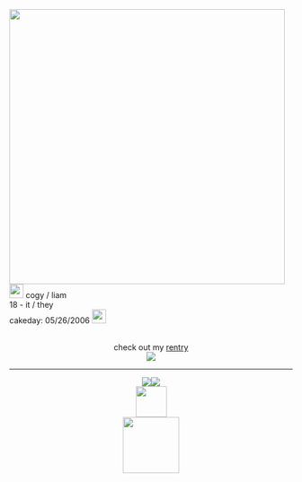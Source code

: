 <img src="https://i.pinimg.com/564x/ae/5a/d4/ae5ad4094b4d5ef606ff6b8064915160.jpg" align=left height=490> 
<div align=left>
<img src="https://stickershop.line-scdn.net/sticonshop/v1/sticon/5bff483f040ab1c34cc33880/iPhone/004.png" height=25> cogy / liam<br>
18 - it / they<br>
cakeday: 05/26/2006 <img src="https://stickershop.line-scdn.net/stickershop/v1/product/21700757/LINEStorePC/main.png?v=1" height=25><br><br>
<p align=center>check out my <a href="https://rentry.co/cogy">rentry</a><br><img src="https://64.media.tumblr.com/f9e08918dd6c5a2003647f806274b47c/64107bd354cd4629-78/s250x400/e3b6ee522d3ed4eebfe23ea59b09b54254cceab6.gifv"></p><hr>
<p align=center><img src="https://64.media.tumblr.com/f6463279c30e7bf1bbb23be7d5e89899/b8c35e1d0f8ebb95-d8/s100x200/5f56769fd7d203feb9b2200218f1436d5281206a.gifv"><img src="https://64.media.tumblr.com/3e10471c486d0e42addc4317aa5e883d/b8c35e1d0f8ebb95-25/s100x200/82da145755d9b9cfc1a5bde4393763821d3ba309.pnj"><br>
<img src="https://images-wixmp-ed30a86b8c4ca887773594c2.wixmp.com/f/46d3e6f2-6f1a-4b00-85fe-446dd2e3d121/dfuc5k4-ae7f7669-d85f-45a5-9073-b2962ecac74e.png/v1/fill/w_793,h_418/indie_games_stamp_by_suckaysuamigos200_dfuc5k4-fullview.png?token=eyJ0eXAiOiJKV1QiLCJhbGciOiJIUzI1NiJ9.eyJzdWIiOiJ1cm46YXBwOjdlMGQxODg5ODIyNjQzNzNhNWYwZDQxNWVhMGQyNmUwIiwiaXNzIjoidXJuOmFwcDo3ZTBkMTg4OTgyMjY0MzczYTVmMGQ0MTVlYTBkMjZlMCIsIm9iaiI6W1t7ImhlaWdodCI6Ijw9NDE4IiwicGF0aCI6IlwvZlwvNDZkM2U2ZjItNmYxYS00YjAwLTg1ZmUtNDQ2ZGQyZTNkMTIxXC9kZnVjNWs0LWFlN2Y3NjY5LWQ4NWYtNDVhNS05MDczLWIyOTYyZWNhYzc0ZS5wbmciLCJ3aWR0aCI6Ijw9NzkzIn1dXSwiYXVkIjpbInVybjpzZXJ2aWNlOmltYWdlLm9wZXJhdGlvbnMiXX0.2PU1-BtD2t9u3zA0149JggWV38JQQk37Cc7nEU9cH3Q" height=55><br>
<img src="https://line-27.sakura.ne.jp/line/stamp/detail_75/a2249555/040.png" height=100></p>
